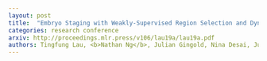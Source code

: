 ```yaml
---
layout: post
title:  "Embryo Staging with Weakly-Supervised Region Selection and Dynamically-Decoded Predictions"
categories: research conference
arxiv: http://proceedings.mlr.press/v106/lau19a/lau19a.pdf
authors: Tingfung Lau, <b>Nathan Ng</b>, Julian Gingold, Nina Desai, Julian McAuley, Zachary C Lipton
---
```


